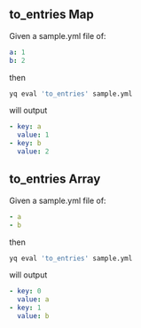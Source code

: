 
## to_entries Map
Given a sample.yml file of:
```yaml
a: 1
b: 2
```
then
```bash
yq eval 'to_entries' sample.yml
```
will output
```yaml
- key: a
  value: 1
- key: b
  value: 2
```

## to_entries Array
Given a sample.yml file of:
```yaml
- a
- b
```
then
```bash
yq eval 'to_entries' sample.yml
```
will output
```yaml
- key: 0
  value: a
- key: 1
  value: b
```

